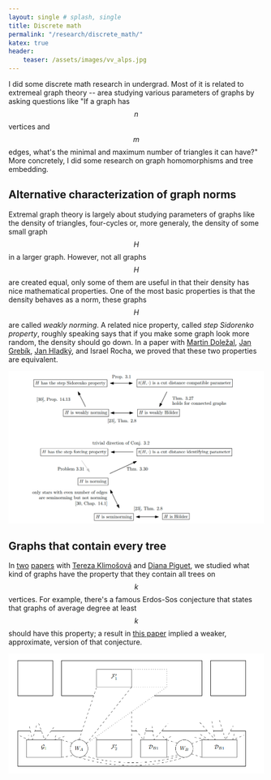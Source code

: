 ```yaml
---
layout: single # splash, single
title: Discrete math
permalink: "/research/discrete_math/"
katex: true
header:
    teaser: /assets/images/vv_alps.jpg
---
```


I did some discrete math research in undergrad. Most of it is related to extremeal graph theory -- area studying various parameters of graphs by asking questions like "If a graph has $$n$$ vertices and $$m$$ edges, what's the minimal and maximum number of triangles it can have?" More concretely, I did some research on graph homomorphisms and tree embedding. 

## Alternative characterization of graph norms

Extremal graph theory is largely about studying parameters of graphs like the density of triangles, four-cycles or, more generaly, the density of some small graph $$H$$ in a larger graph. However, not all graphs $$H$$ are created equal, only some of them are useful in that their density has nice mathematical properties. One of the most basic properties is that the density behaves as a norm, these graphs $$H$$ are called *weakly norming*. A related nice property, called *step Sidorenko property*, roughly speaking says that if you make some graph look more random, the density should go down. In a paper with [Martin Doležal](https://www.math.cas.cz/index.php/members/researcher/204), [Jan Grebík](https://www.math.ucla.edu/~grebikj/), [Jan Hladký](https://www.cs.cas.cz/~hladky/), and Israel Rocha, we proved that these two properties are equivalent. 

![Norming graphs](/assets/images/norming.png "Norming graphs")

## Graphs that contain every tree

In [two](https://arxiv.org/pdf/1802.00679) [papers](https://arxiv.org/abs/1804.06791) with [Tereza Klimošová](https://kam.mff.cuni.cz/~tereza/) and [Diana Piguet](https://www.cs.cas.cz/staff/piguet/cs), we studied what kind of graphs have the property that they contain all trees on $$k$$ vertices. For example, there's a famous Erdos-Sos conjecture that states that graphs of average degree at least $$k$$ should have this property; a result in [this paper](https://arxiv.org/abs/1804.06791) implied a weaker, approximate, version of that conjecture. 

![Trees](/assets/images/trees.png "Finding trees in graphs")